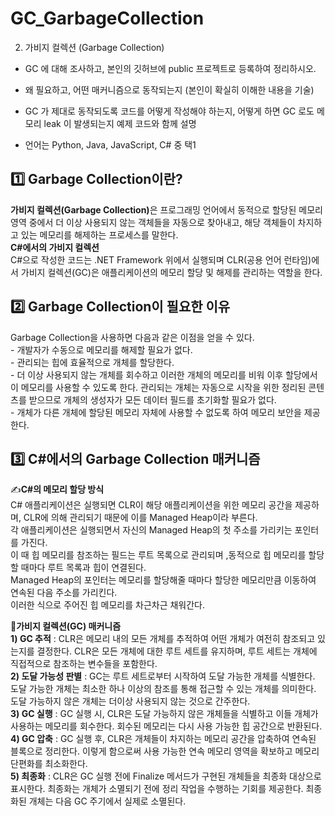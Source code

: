 # GC_GarbageCollection

2. 가비지 컬렉션 (Garbage Collection)
- GC 에 대해 조사하고, 본인의 깃허브에 public 프로젝트로 등록하여 정리하시오.

- 왜 필요하고, 어떤 매커니즘으로 동작되는지 (본인이 확실히 이해한 내용을 기술)

- GC 가 제대로 동작되도록 코드를 어떻게 작성해야 하는지, 어떻게 하면 GC 로도 메모리 leak 이 발생되는지 예제 코드와 함께 설명

- 언어는 Python, Java, JavaScript, C# 중 택1

<h2>1️⃣ Garbage Collection이란? </h2>
<b>가비지 컬렉션(Garbage Collection)</b>은 프로그래밍 언어에서 동적으로 할당된 메모리 영역 중에서 더 이상 사용되지 않는 객체들을 자동으로 찾아내고, 해당 객체들이 차지하고 있는 메모리를 해제하는 프로세스를 말한다.<br>
<b>C#에서의 가비지 컬렉션</b><br>
C#으로 작성한 코드는 .NET Framework 위에서 실행되며 CLR(공용 언어 런타임)에서 가비지 컬렉션(GC)은 애플리케이션의 메모리 할당 및 해제를 관리하는 역할을 한다.<br>

<h2>2️⃣ Garbage Collection이 필요한 이유 </h2>
Garbage Collection을 사용하면 다음과 같은 이점을 얻을 수 있다.<br>
 - 개발자가 수동으로 메모리를 해제할 필요가 없다.<br>
 - 관리되는 힙에 효율적으로 개체를 할당한다.<br>
 - 더 이상 사용되지 않는 개체를 회수하고 이러한 개체의 메모리를 비워 이후 할당에서 이 메모리를 사용할 수 있도록 한다. 관리되는 개체는 자동으로 시작을 위한 정리된 콘텐츠를 받으므로 개체의 생성자가 모든 데이터 필드를 초기화할 필요가 없다.<br>
 - 개체가 다른 개체에 할당된 메모리 자체에 사용할 수 없도록 하여 메모리 보안을 제공한다.<br>

<h2>3️⃣ C#에서의 Garbage Collection 매커니즘</h2>
✍<b>C#의 메모리 할당 방식</b><br>
C# 애플리케이션은 실행되면 CLR이 해당 애플리케이션을 위한 메모리 공간을 제공하며, CLR에 의해 관리되기 때문에 이를 Managed Heap이라 부른다.<br>
각 애플리케이션은 실행되면서 자신의 Managed Heap의 첫 주소를 가리키는 포인터를 가진다.<br>
이 때 힙 메모리를 참조하는 필드는 루트 목록으로 관리되며 ,동적으로 힙 메모리를 할당할 때마다 루트 목록과 힙이 연결된다.<br>
Managed Heap의 포인터는 메모리를 할당해줄 때마다 할당한 메모리만큼 이동하여 연속된 다음 주소를 가리킨다.<br>
이러한 식으로 주어진 힙 메모리를 차근차근 채워간다.<br>

🔄<b>가비지 컬렉션(GC) 매커니즘</b><br>
<b>1) GC 추적</b> : CLR은 메모리 내의 모든 개체를 추적하여 어떤 개체가 여전히 참조되고 있는지를 결정한다. CLR은 모든 개체에 대한 루트 세트를 유지하며, 루트 세트는 개체에 직접적으로 참조하는 변수들을 포함한다.<br>
<b>2) 도달 가능성 판별</b> : GC는 루트 세트로부터 시작하여 도달 가능한 개체를 식별한다. 도달 가능한 개체는 최소한 하나 이상의 참조를 통해 접근할 수 있는 개체를 의미한다. 도달 가능하지 않은 개체는 더이상 사용되지 않는 것으로 간주한다.<br>
<b>3) GC 실행</b> : GC 실행 시, CLR은 도달 가능하지 않은 개체들을 식별하고 이들 개체가 사용하는 메모리를 회수한다. 회수된 메모리는 다시 사용 가능한 힙 공간으로 반환된다.<br>
<b>4) GC 압축</b> : GC 실행 후, CLR은 개체들이 차지하는 메모리 공간을 압축하여 연속된 블록으로 정리한다. 이렇게 함으로써 사용 가능한 연속 메모리 영역을 확보하고 메모리 단편화를 최소화한다.<br>
<b>5) 최종화</b> : CLR은 GC 실행 전에 Finalize 메서드가 구현된 개체들을 최종화 대상으로 표시한다. 최종화는 개체가 소멸되기 전에 정리 작업을 수행하는 기회를 제공한다. 최종화된 개체는 다음 GC 주기에서 실제로 소멸된다.<br>

